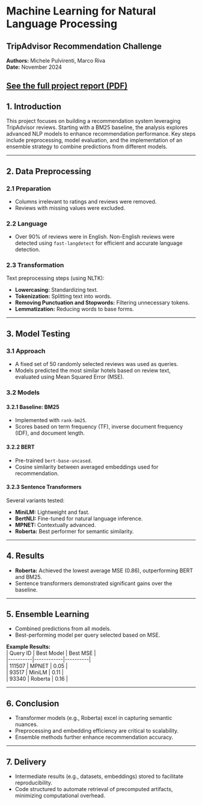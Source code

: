 # Machine Learning for Natural Language Processing  
## **TripAdvisor Recommendation Challenge**  
**Authors:** Michele Pulvirenti, Marco Riva  
**Date:** November 2024  

[See the full project report (PDF)](./Report_Project1.pdf)
---

## **1. Introduction**  
This project focuses on building a recommendation system leveraging TripAdvisor reviews. Starting with a BM25 baseline, the analysis explores advanced NLP models to enhance recommendation performance. Key steps include preprocessing, model evaluation, and the implementation of an ensemble strategy to combine predictions from different models.

---

## **2. Data Preprocessing**  

### **2.1 Preparation**  
- Columns irrelevant to ratings and reviews were removed.  
- Reviews with missing values were excluded.  

### **2.2 Language**  
- Over 90% of reviews were in English. Non-English reviews were detected using `fast-langdetect` for efficient and accurate language detection.  

### **2.3 Transformation**  
Text preprocessing steps (using NLTK):  
- **Lowercasing:** Standardizing text.  
- **Tokenization:** Splitting text into words.  
- **Removing Punctuation and Stopwords:** Filtering unnecessary tokens.  
- **Lemmatization:** Reducing words to base forms.  

---

## **3. Model Testing**  

### **3.1 Approach**  
- A fixed set of 50 randomly selected reviews was used as queries.  
- Models predicted the most similar hotels based on review text, evaluated using Mean Squared Error (MSE).  

### **3.2 Models**  
#### **3.2.1 Baseline: BM25**  
- Implemented with `rank-bm25`.  
- Scores based on term frequency (TF), inverse document frequency (IDF), and document length.  

#### **3.2.2 BERT**  
- Pre-trained `bert-base-uncased`.  
- Cosine similarity between averaged embeddings used for recommendation.  

#### **3.2.3 Sentence Transformers**  
Several variants tested:  
- **MiniLM:** Lightweight and fast.  
- **BertNLI:** Fine-tuned for natural language inference.  
- **MPNET:** Contextually advanced.  
- **Roberta:** Best performer for semantic similarity.  

---

## **4. Results**  
- **Roberta:** Achieved the lowest average MSE (0.86), outperforming BERT and BM25.  
- Sentence transformers demonstrated significant gains over the baseline.  

---

## **5. Ensemble Learning**  
- Combined predictions from all models.  
- Best-performing model per query selected based on MSE.  

**Example Results:**  
| Query ID | Best Model | Best MSE |  
|----------|------------|----------|  
| 111507   | MPNET      | 0.05     |  
| 93517    | MiniLM     | 0.11     |  
| 93340    | Roberta    | 0.16     |  

---

## **6. Conclusion**  
- Transformer models (e.g., Roberta) excel in capturing semantic nuances.  
- Preprocessing and embedding efficiency are critical to scalability.  
- Ensemble methods further enhance recommendation accuracy.  

---

## **7. Delivery**  
- Intermediate results (e.g., datasets, embeddings) stored to facilitate reproducibility.  
- Code structured to automate retrieval of precomputed artifacts, minimizing computational overhead.

